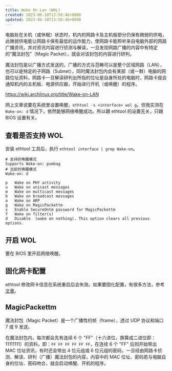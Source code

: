 ```yaml
---
title: Wake On Lan (WOL)
created: 2023-06-10T13:58:46+0800
updated: 2023-06-10T13:58:46+0800
---
```



电脑处在关机（或休眠）状态时，机内的网路卡及主机板部分仍保有微弱的供电，此微弱供电能让网路卡保有最低的运作能力，使网路卡能聆听来自电脑外部的网路广播资讯，并对资讯内容进行侦测与解读，一旦发现网路广播的内容中有特定的“魔法封包”（Magic Packet），就会对该封包的内容进行研判。

魔法封包是以广播方式发送的，广播的方式与范畴可以是整个区域网路（LAN），也可以是特定的子网路（Subnet），同时魔法封包内会有某部（或一群）电脑的网路位址资料，网路卡一旦解读研判出所指的位址是自身所处的电脑时，网路卡就会通知机内的主机板、电源供应器，开始进行开机（或唤醒）的程序。

https://wiki.archlinux.org/title/Wake-on-LAN

网上文章说要在系统里设置唤醒，`ethtool -s <interface> wol g`。但我实测在 `Wake-on: d` 情况下，依然能够网络唤醒成功。所以跟 ethtool 的设置无关，只跟 BIOS 设置有关。

## 查看是否支持 WOL

安装 ethtool 工具后，执行 `ethtool interface | grep Wake-on`。

```
# 支持的唤醒模式
Supports Wake-on: pumbag
# 当前的唤醒模式
Wake-on: d
```

```
p   Wake on PHY activity
u   Wake on unicast messages
m   Wake on multicast messages
b   Wake on broadcast messages
a   Wake on ARP
g   Wake on MagicPackettm
s   Enable SecureOntm password for MagicPackettm
f   Wake on filter(s)
d   Disable  (wake on nothing). This option clears all previous options.
```

## 开启 WOL

要在 BIOS 里开启网络唤醒。


## 固化网卡配置

ethtool 修改网卡信息在系统重启后会失效。如果要固化配置，有很多方法，参考[文章](https://wiki.archlinux.org/title/Wake-on-LAN#Make_it_persistent)。

## MagicPackettm

魔法封包（Magic Packet）是一个广播性的帧（frame），透过 UDP 协议和端口 7 或 9 发送。

在魔法封包内，每次都会先有连续 6 个 "FF"（十六进位，换算成二进位即：11111111）的资料，即：`FF FF FF FF FF FF`，在连续 6 个 "FF" 后则开始带出 MAC 位址资讯，有时还会带出 4 位元组或 6 位元组的密码，一旦经由网路卡侦测、解读、研判（广播）魔法封包的内容，内容中的 MAC 位址、密码若与电脑自身的位址、密码吻合，就会启动唤醒、开机的程序。
